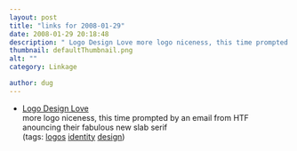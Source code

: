 ```yaml
---
layout: post
title: "links for 2008-01-29"
date: 2008-01-29 20:18:48
description: " Logo Design Love more logo niceness, this time prompted by an email from HTF anouncing their fabulous new slab serif (tags --  logos identity design)&#8230;"
thumbnail: defaultThumbnail.png
alt: ""
category: Linkage

author: dug
---
```


<ul class="delicious">
	<li>
		<div class="delicious-link"><a href="http://www.logodesignlove.com/">Logo Design Love</a></div>
		<div class="delicious-extended">more logo niceness, this time prompted by an email from <span class="caps">HTF </span>anouncing their fabulous new slab serif</div>
		<div class="delicious-tags">(tags: <a href="http://del.icio.us/dug/logos">logos</a> <a href="http://del.icio.us/dug/identity">identity</a> <a href="http://del.icio.us/dug/design">design</a>)</div>
	</li>
</ul>
